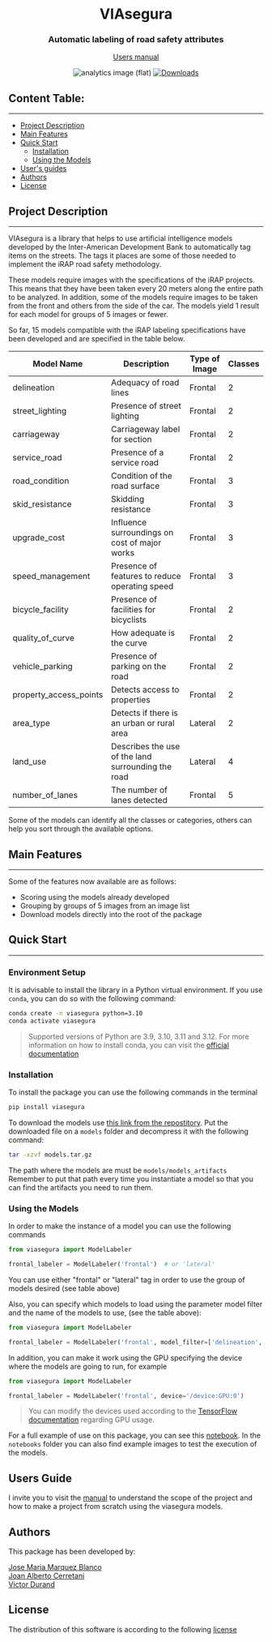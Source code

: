 <div align="center">
    <h1>VIAsegura</h1>
    <h3>Automatic labeling of road safety attributes</h3>

[Users manual](https://github.com/EL-BID/VIAsegura/blob/release/v2.0.0/docs/users_manual.pdf)

![analytics image (flat)](https://raw.githubusercontent.com/vitr/google-analytics-beacon/master/static/badge-flat.gif)
[![Downloads](https://pepy.tech/badge/viasegura)](https://pepy.tech/project/viasegura)
</div>

## Content Table:
---
- [Project Description](#project-description)
- [Main Features](#main-features)
- [Quick Start](#quick-start)
    - [Installation](#installation)
    - [Using the Models](#using-the-models)
- [User's guides](#users-guide)
- [Authors](#authors)
- [License](#license)

## Project Description
---

VIAsegura is a library that helps to use artificial intelligence models developed by the Inter-American Development Bank to
automatically tag items on the streets. The tags it places are some of those needed to implement the iRAP road safety
methodology.

These models require images with the specifications of the iRAP projects. This means that they have been taken every 20
meters along the entire path to be analyzed. In addition, some of the models require images to be taken from the front
and others from the side of the car. The models yield 1 result for each model for groups of 5 images or fewer.

So far, 15 models compatible with the iRAP labeling specifications have been developed and are specified in the table
below.

| Model Name             | Description                                        | Type of Image | Classes |
|------------------------|----------------------------------------------------|---------------|---------|
| delineation            | Adequacy of road lines                             | Frontal       | 2       |
| street_lighting        | Presence of street lighting                        | Frontal       | 2       |
| carriageway            | Carriageway label for section                      | Frontal       | 2       |
| service_road           | Presence of a service road                         | Frontal       | 2       |
| road_condition         | Condition of the road surface                      | Frontal       | 3       |
| skid_resistance        | Skidding resistance                                | Frontal       | 3       |
| upgrade_cost           | Influence surroundings on cost of major works      | Frontal       | 3       |
| speed_management       | Presence of features to reduce operating speed     | Frontal       | 3       |
| bicycle_facility       | Presence of facilities for bicyclists              | Frontal       | 2       |
| quality_of_curve       | How adequate is the curve                          | Frontal       | 2       |
| vehicle_parking        | Presence of parking on the road                    | Frontal       | 2       |
| property_access_points | Detects access to properties                       | Frontal       | 2       |
| area_type              | Detects if there is an urban or rural area         | Lateral       | 2       |
| land_use               | Describes the use of the land surrounding the road | Lateral       | 4       |
| number_of_lanes        | The number of lanes detected                       | Frontal       | 5       |

Some of the models can identify all the classes or categories, others can help you sort through the available options.

## Main Features
---

Some of the features now available are as follows:

- Scoring using the models already developed
- Grouping by groups of 5 images from an image list
- Download models directly into the root of the package

## Quick Start
---

### Environment Setup

It is advisable to install the library in a Python virtual environment. If you use `conda`, you can do so with the following command:

```bash
conda create -n viasegura python=3.10
conda activate viasegura
```

> Supported versions of Python are 3.9, 3.10, 3.11 and 3.12.
> For more information on how to install conda, you can visit the [official documentation](https://docs.conda.io/projects/conda/en/latest/user-guide/install/)

### Installation

To install the package you can use the following commands in the terminal 

```bash
pip install viasegura
```

To download the models use [this link from the repostitory](https://github.com/EL-BID/VIAsegura/raw/refs/heads/release/v2.0.0/models/models.tar.gz?download=).
Put the downloaded file on a `models` folder and decompress it with the following command:

```bash
tar -xzvf models.tar.gz
```
The path where the models are must be `models/models_artifacts` 
Remember to put that path every time you instantiate a model so that you can find the artifacts you need to run them.

### Using the Models

In order to make the instance of a model you can use the following commands

```python
from viasegura import ModelLabeler

frontal_labeler = ModelLabeler('frontal')  # or 'lateral' 
```

You can use either "frontal" or "lateral" tag in order to use the group of models desired (see table above)

Also, you can specify which models to load using the parameter model filter and the name of the models to use, (see the
table above):

```python
from viasegura import ModelLabeler

frontal_labeler = ModelLabeler('frontal', model_filter=['delineation', 'street_lighting', 'carriageway']) 
```

In addition, you can make it work using the GPU specifying the device where the models are going to run, for example

```python
from viasegura import ModelLabeler

frontal_labeler = ModelLabeler('frontal', device='/device:GPU:0') 
```
> You can modify the devices used according to the [TensorFlow documentation](https://www.tensorflow.org/guide/gpu) 
> regarding GPU usage.

For a full example of use on this package, you can see this 
[notebook](https://github.com/EL-BID/VIAsegura/blob/release/v2.0.0/notebooks/execution_example.ipynb).
In the `notebooks` folder you can also find example images to test the execution of the models.


## Users Guide

I invite you to visit the [manual](https://github.com/EL-BID/VIAsegura/tree/main/viasegura/manuals) to understand the
scope of the project and how to make a project from scratch using the viasegura models.


## Authors

This package has been developed by:

<a href="https://github.com/J0s3M4rqu3z" target="blank">Jose Maria Marquez Blanco</a>
<br/>
<a href="https://www.linkedin.com/in/joancerretani/" target="blank">Joan Alberto Cerretani</a>
<br/>
<a href="https://www.linkedin.com/in/ingvictordurand/" target="blank">Victor Durand</a>

## License

The distribution of this software is according to the
following [license](https://github.com/EL-BID/VIAsegura/blob/main/LICENSE.md)
